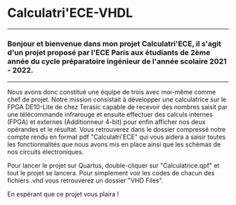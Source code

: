 # Calculatri'ECE-VHDL
*** 
### Bonjour et bienvenue dans mon projet Calculatri'ECE, il s'agit d'un projet proposé par l'ECE Paris aux étudiants de 2ème année du cycle préparatoire ingénieur de l'année scolaire 2021 - 2022.

*** 

Nous avons donc constitué une équipe de trois avec moi-même comme chef de projet. Notre mission consistait à développer une calculatrice sur le FPGA DE10-Lite de chez 
Terasic capable de recevoir des nombres saisit par une télécommande infrarouge et ensuite effectuer des calculs internes (FPGA) et externes (Additionneur 4-bit) pour 
enfin afficher nos deux opérandes et le résultat.
Vous retrouverez dans le dossier compressé notre compte rendu en format pdf "Calculatri'ECE" qui vous aidera à saisir toutes les fonctionnalités que nous avons mis en
place ainsi que les schémas de nos circuits électroniques.

Pour lancer le projet sur Quartus, double-cliquer sur "Calculatrice.qpf" et tout le projet se lancera.
Pour simplement voir les codes de chacun des fichiers .vhd vous retrouverez un dossier "VHD Files".




En espérant que ce projet vous plaira ! 
